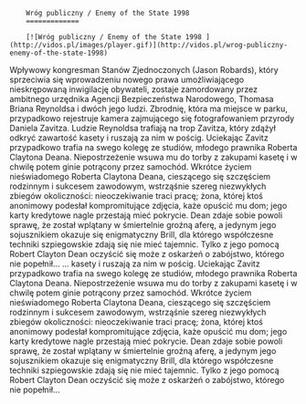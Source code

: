 
        Wróg publiczny / Enemy of the State 1998 
        =============
        
        [![Wróg publiczny / Enemy of the State 1998 ](http://vidos.pl/images/player.gif)](http://vidos.pl/wrog-publiczny-enemy-of-the-state-1998)
        
        
 Wpływowy kongresman Stanów Zjednoczonych (Jason Robards), który sprzeciwia się wprowadzeniu nowego prawa umożliwiającego nieskrępowaną inwigilację obywateli, zostaje zamordowany przez ambitnego urzędnika Agencji Bezpieczeństwa Narodowego, Thomasa Briana Reynoldsa i dwóch jego ludzi. Zbrodnię, która ma miejsce w parku, przypadkowo rejestruje kamera zajmującego się fotografowaniem przyrody Daniela Zavitza. Ludzie Reynoldsa trafiają na trop Zavitza, który zdążył odkryć zawartość kasety i ruszają za nim w pościg. Uciekając Zavitz przypadkowo trafia na swego kolegę ze studiów, młodego prawnika Roberta Claytona Deana. Niepostrzeżenie wsuwa mu do torby z zakupami kasetę i w chwilę potem ginie potrącony przez samochód. Wkrótce życiem nieświadomego Roberta Claytona Deana, cieszącego się szczęściem rodzinnym i sukcesem zawodowym, wstrząśnie szereg niezwykłych zbiegów okoliczności: nieoczekiwanie traci pracę; żona, której ktoś anonimowy podesłał kompromitujące zdjęcia, każe opuścić mu dom; jego karty kredytowe nagle przestają mieć pokrycie. Dean zdaje sobie powoli sprawę, że został wplątany w śmiertelnie groźną aferę, a jedynym jego sojusznikiem okazuje się enigmatyczny Brill, dla którego współczesne techniki szpiegowskie zdają się nie mieć tajemnic. Tylko z jego pomocą Robert Clayton Dean oczyścić się może z oskarżeń o zabójstwo, którego nie popełnił...   ... kasety i ruszają za nim w pościg. Uciekając Zavitz przypadkowo trafia na swego kolegę ze studiów, młodego prawnika Roberta Claytona Deana. Niepostrzeżenie wsuwa mu do torby z zakupami kasetę i w chwilę potem ginie potrącony przez samochód. Wkrótce życiem nieświadomego Roberta Claytona Deana, cieszącego się szczęściem rodzinnym i sukcesem zawodowym, wstrząśnie szereg niezwykłych zbiegów okoliczności: nieoczekiwanie traci pracę; żona, której ktoś anonimowy podesłał kompromitujące zdjęcia, każe opuścić mu dom; jego karty kredytowe nagle przestają mieć pokrycie. Dean zdaje sobie powoli sprawę, że został wplątany w śmiertelnie groźną aferę, a jedynym jego sojusznikiem okazuje się enigmatyczny Brill, dla którego współczesne techniki szpiegowskie zdają się nie mieć tajemnic. Tylko z jego pomocą Robert Clayton Dean oczyścić się może z oskarżeń o zabójstwo, którego nie popełnił...
    